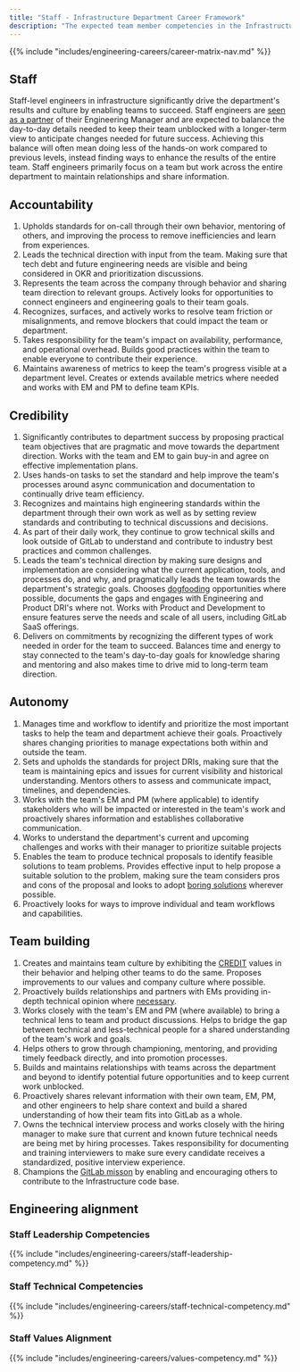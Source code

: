 ```yaml
---
title: "Staff - Infrastructure Department Career Framework"
description: "The expected team member competencies in the Infrastructure department at GitLab for the Staff job level."
---
```


{{% include "includes/engineering-careers/career-matrix-nav.md" %}}

## Staff

Staff-level engineers in infrastructure significantly drive the department's results and culture by enabling teams to succeed. Staff engineers are [seen as a partner](/handbook/engineering/ic-leadership/#the-four-archetypes-at-gitlab) of their Engineering Manager and are expected to balance the day-to-day details needed to keep their team unblocked with a longer-term view to anticipate changes needed for future success. Achieving this balance will often mean doing less of the hands-on work compared to previous levels, instead finding ways to enhance the results of the entire team.  Staff engineers primarily focus on a team but work across the entire department to maintain relationships and share information.

## Accountability

1. Upholds standards for on-call through their own behavior, mentoring of others, and improving the process to remove inefficiencies and learn from experiences.
1. Leads the technical direction with input from the team. Making sure that tech debt and future engineering needs are visible and being considered in OKR and prioritization discussions.
1. Represents the team across the company through behavior and sharing team direction to relevant groups. Actively looks for opportunities to connect engineers and engineering goals to their team goals.
1. Recognizes, surfaces, and actively works to resolve team friction or misalignments, and remove blockers that could impact the team or department.
1. Takes responsibility for the team's impact on availability, performance, and operational overhead. Builds good practices within the team to enable everyone to contribute their experience.
1. Maintains awareness of metrics to keep the team's progress visible at a department level. Creates or extends available metrics where needed and works with EM and PM to define team KPIs.

## Credibility

1. Significantly contributes to department success by proposing practical team objectives that are pragmatic and move towards the department direction. Works with the team and EM to gain buy-in and agree on effective implementation plans.
1. Uses hands-on tasks to set the standard and help improve the team's processes around async communication and documentation to continually drive team efficiency.
1. Recognizes and maintains high engineering standards within the department through their own work as well as by setting review standards and contributing to technical discussions and decisions.
1. As part of their daily work, they continue to grow technical skills and look outside of GitLab to understand and contribute to industry best practices and common challenges.
1. Leads the team's technical direction by making sure designs and implementation are considering what the current application, tools, and processes do, and why, and pragmatically leads the team towards the department's strategic goals. Chooses [dogfooding](/handbook/values/#dogfooding) opportunities where possible, documents the gaps and engages with Engineering and Product DRI's where not. Works with Product and Development to ensure features serve the needs and scale of all users, including GitLab SaaS offerings.
1. Delivers on commitments by recognizing the different types of work needed in order for the team to succeed. Balances time and energy to stay connected to the team's day-to-day goals for knowledge sharing and mentoring and also makes time to drive mid to long-term team direction.

## Autonomy

1. Manages time and workflow to identify and prioritize the most important tasks to help the team and department achieve their goals. Proactively shares changing priorities to manage expectations both within and outside the team.
1. Sets and upholds the standards for project DRIs, making sure that the team is maintaining epics and issues for current visibility and historical understanding. Mentors others to assess and communicate impact, timelines, and dependencies.
1. Works with the team's EM and PM (where applicable) to identify stakeholders who will be impacted or interested in the team's work and proactively shares information and establishes collaborative communication.
1. Works to understand the department's current and upcoming challenges and works with their manager to prioritize suitable projects
1. Enables the team to produce technical proposals to identify feasible solutions to team problems. Provides effective input to help propose a suitable solution to the problem, making sure the team considers pros and cons of the proposal and looks to adopt [boring solutions](/handbook/values/#boring-solutions) wherever possible.
1. Proactively looks for ways to improve individual and team workflows and capabilities.

## Team building

1. Creates and maintains team culture by exhibiting the [CREDIT](/handbook/values/#credit) values in their behavior and helping other teams to do the same. Proposes improvements to our values and company culture where possible.
1. Proactively builds relationships and partners with EMs providing in-depth technical opinion where [necessary](/handbook/values/#disagree-and-commit).
1. Works closely with the team's EM and PM (where available) to bring a technical lens to team and product discussions. Helps to bridge the gap between technical and less-technical people for a shared understanding of the team's work and goals.
1. Helps others to grow through championing, mentoring, and providing timely feedback directly, and into promotion processes.
1. Builds and maintains relationships with teams across the department and beyond to identify potential future opportunities and to keep current work unblocked.
1. Proactively shares relevant information with their own team, EM, PM, and other engineers to help share context and build a shared understanding of how their team fits into GitLab as a whole.
1. Owns the technical interview process and works closely with the hiring manager to make sure that current and known future technical needs are being met by hiring processes. Takes responsibility for documenting and training interviewers to make sure every candidate receives a standardized, positive interview experience.
1. Champions the [GitLab misson](/handbook/company/mission/) by enabling and encouraging others to contribute to the Infrastructure code base.

## Engineering alignment

### Staff Leadership Competencies

{{% include "includes/engineering-careers/staff-leadership-competency.md" %}}
  
### Staff Technical Competencies

{{% include "includes/engineering-careers/staff-technical-competency.md" %}}

### Staff Values Alignment

{{% include "includes/engineering-careers/values-competency.md" %}}
